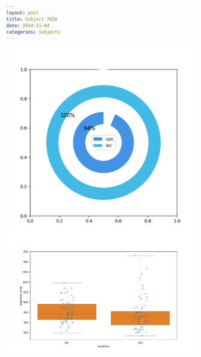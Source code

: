 ```yaml
---
layout: post
title: Subject 7020
date: 2024-11-04
categories: subjects
---
```


![](data/7020/run-4/7020_accuracy_by_condition.png)
![](data/7020/run-4/7020_rt.png)
